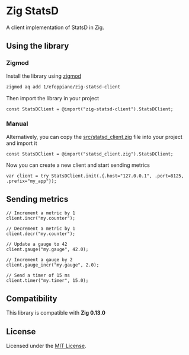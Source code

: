 # Zig StatsD

A client implementation of StatsD in Zig. 

## Using the library

### Zigmod

Install the library using [zigmod](https://github.com/nektro/zigmod/)

```bash
zigmod aq add 1/efoppiano/zig-statsd-client
```

Then import the library in your project

```zig
const StatsDClient = @import("zig-statsd-client").StatsDClient;
```

### Manual

Alternatively, you can copy the [src/statsd_client.zig](src/statsd_client.zig) file into your project and import it

```zig
const StatsDClient = @import("statsd_client.zig").StatsDClient;
```

Now you can create a new client and start sending metrics

```zig
var client = try StatsDClient.init(.{.host="127.0.0.1", .port=8125, .prefix="my_app"});
```

## Sending metrics

```zig
// Increment a metric by 1
client.incr("my.counter");

// Decrement a metric by 1
client.decr("my.counter");

// Update a gauge to 42
client.gauge("my.gauge", 42.0);

// Increment a gauge by 2
client.gauge_incr("my.gauge", 2.0);

// Send a timer of 15 ms
client.timer("my.timer", 15.0);
```

## Compatibility

This library is compatible with **Zig 0.13.0**

## License

Licensed under the [MIT License](LICENSE).
